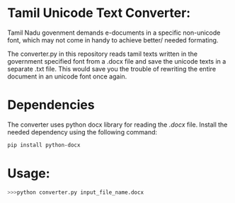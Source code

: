 # Tamil Unicode Text Converter:

Tamil Nadu govenment demands e-documents in a specific non-unicode font, which may not come in handy to achieve better/ needed formating.

The converter.py in this repository reads tamil texts written in the government specified font from a .docx file and save the unicode texts in a separate .txt file. This would save you the trouble of rewriting the entire document in an unicode font once again. 

# Dependencies
The converter uses python docx library for reading the *.docx* file. Install the needed dependency using the following command:

```bash
pip install python-docx
```

# Usage:

```bash
>>>python converter.py input_file_name.docx
```
